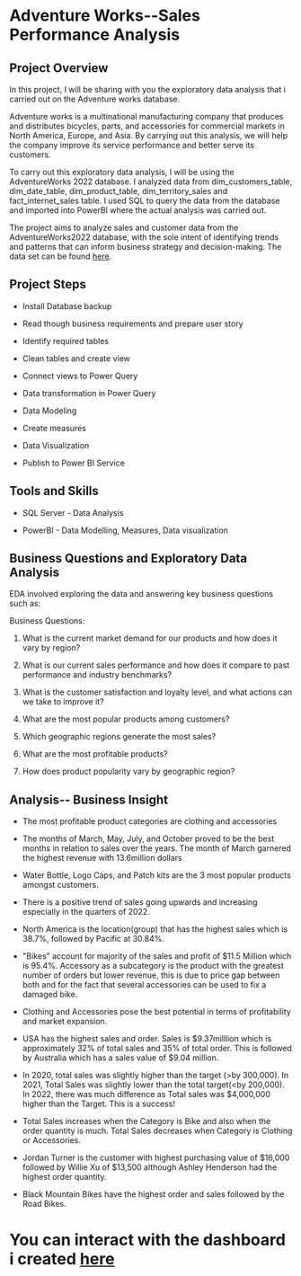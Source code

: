 # Adventure Works--Sales Performance Analysis


## Project Overview
In this project, I will be sharing with you the exploratory data analysis that i carried out on the Adventure works database. 

Adventure works is a multinational manufacturing company that produces and distributes bicycles, parts, and accessories for commercial markets in North America, Europe, and Asia. By carrying out this analysis, we will help the company improve its service performance and better serve its customers.

To carry out this exploratory data analysis, I will be using the AdventureWorks 2022 database. I analyzed data from dim_customers_table, dim_date_table, dim_product_table, dim_territory_sales and fact_internet_sales table. I used SQL to query the data from the database and imported into PowerBI where the actual analysis was carried out.

The project aims to analyze sales and customer data from the AdventureWorks2022 database, with the sole intent of identifying trends and patterns that can inform business strategy and decision-making.
The data set can be found [here](https://learn.microsoft.com/en-us/sql/samples/adventureworks-install-configure?view=sql-server-ver16&tabs=ssms).


## Project Steps
- Install Database backup

- Read though business requirements and prepare user story

- Identify required tables

- Clean tables and create view

- Connect views to Power Query

- Data transformation in Power Query

- Data Modeling

- Create measures

- Data Visualization

- Publish to Power BI Service


## Tools and Skills 
- SQL Server - Data Analysis

- PowerBI - Data Modelling, Measures, Data visualization

## Business Questions and Exploratory Data Analysis
EDA involved exploring the data and answering key business questions such as:

Business Questions:
1.	What is the current market demand for our products and how does it vary by region?

2.	What is our current sales performance and how does it compare to past performance and industry benchmarks?

3.	What is the customer satisfaction and loyalty level, and what actions can we take to improve it?
   
4.	What are the most popular products among customers?
5.	Which geographic regions generate the most sales?
6.	What are the most profitable products?
7.	How does product popularity vary by geographic region?


## Analysis-- Business Insight
- The most profitable product categories are clothing and accessories
- The months of March, May, July, and October proved to be the best months in relation to sales over the years. The month of March garnered the highest revenue with 13.6million dollars
- Water Bottle, Logo Caps, and Patch kits are the 3 most popular products amongst customers.
- There is a positive trend of sales going upwards and increasing especially in the quarters of 2022.

- North America is the location(group) that has the highest sales which is 38.7%, followed by Pacific at 30.84%.

- "Bikes" account for majority of the sales and profit of $11.5 Million which is 95.4%. Accessory as a subcategory is the product with the greatest number of orders but lower revenue, this is due to price gap between both and for the fact that several accessories can be used to fix a damaged bike.
- Clothing and Accessories pose the best potential in terms of profitability and market expansion.

- USA has the highest sales and order. Sales is $9.37milllion which is approximately 32% of total sales and 35% of total order. This is followed by Australia which has a sales value of $9.04 million.

- In 2020, total sales was slightly higher than the target (>by 300,000). In 2021, Total Sales was slightly lower than the total target(<by 200,000). In 2022, there was much difference as Total sales was $4,000,000 higher than the Target. This is a success!

- Total Sales increases when the Category is Bike and also when the order quantity is much. Total Sales decreases when Category is Clothing or Accessories.

- Jordan Turner is the customer with highest purchasing value of $16,000 followed by Willie Xu of $13,500 although Ashley Henderson had the highest order quantity.

- Black Mountain Bikes have the highest order and sales followed by the Road Bikes.

# You can interact with the dashboard i created [here](https://app.powerbi.com/view?r=eyJrIjoiNWMxNGU2NjctY2Y2Yi00NjZkLWIyOTEtYzA0MjMyYTZkMGM2IiwidCI6IjE4YWE1MWIzLWRiYzAtNGE1Zi1hODExLTMzZmQyMDQ2ZWFjZiJ9)



